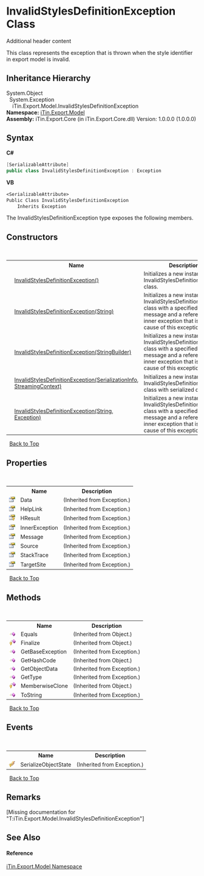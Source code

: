 # InvalidStylesDefinitionException Class
Additional header content 

This class represents the exception that is thrown when the style identifier in export model is invalid.


## Inheritance Hierarchy
System.Object<br />&nbsp;&nbsp;System.Exception<br />&nbsp;&nbsp;&nbsp;&nbsp;iTin.Export.Model.InvalidStylesDefinitionException<br />
**Namespace:**&nbsp;<a href="N_iTin_Export_Model">iTin.Export.Model</a><br />**Assembly:**&nbsp;iTin.Export.Core (in iTin.Export.Core.dll) Version: 1.0.0.0 (1.0.0.0)

## Syntax

**C#**<br />
``` C#
[SerializableAttribute]
public class InvalidStylesDefinitionException : Exception
```

**VB**<br />
``` VB
<SerializableAttribute>
Public Class InvalidStylesDefinitionException
	Inherits Exception
```

The InvalidStylesDefinitionException type exposes the following members.


## Constructors
&nbsp;<table><tr><th></th><th>Name</th><th>Description</th></tr><tr><td>![Public method](media/pubmethod.gif "Public method")</td><td><a href="M_iTin_Export_Model_InvalidStylesDefinitionException__ctor">InvalidStylesDefinitionException()</a></td><td>
Initializes a new instance of the InvalidStylesDefinitionException class.</td></tr><tr><td>![Public method](media/pubmethod.gif "Public method")</td><td><a href="M_iTin_Export_Model_InvalidStylesDefinitionException__ctor_2">InvalidStylesDefinitionException(String)</a></td><td>
Initializes a new instance of the InvalidStylesDefinitionException class with a specified error message and a reference to the inner exception that is the cause of this exception.</td></tr><tr><td>![Public method](media/pubmethod.gif "Public method")</td><td><a href="M_iTin_Export_Model_InvalidStylesDefinitionException__ctor_4">InvalidStylesDefinitionException(StringBuilder)</a></td><td>
Initializes a new instance of the InvalidStylesDefinitionException class with a specified error message and a reference to the inner exception that is the cause of this exception.</td></tr><tr><td>![Protected method](media/protmethod.gif "Protected method")</td><td><a href="M_iTin_Export_Model_InvalidStylesDefinitionException__ctor_1">InvalidStylesDefinitionException(SerializationInfo, StreamingContext)</a></td><td>
Initializes a new instance of the InvalidStylesDefinitionException class with serialized data.</td></tr><tr><td>![Public method](media/pubmethod.gif "Public method")</td><td><a href="M_iTin_Export_Model_InvalidStylesDefinitionException__ctor_3">InvalidStylesDefinitionException(String, Exception)</a></td><td>
Initializes a new instance of the InvalidStylesDefinitionException class with a specified error message and a reference to the inner exception that is the cause of this exception.</td></tr></table>&nbsp;
<a href="#invalidstylesdefinitionexception-class">Back to Top</a>

## Properties
&nbsp;<table><tr><th></th><th>Name</th><th>Description</th></tr><tr><td>![Public property](media/pubproperty.gif "Public property")</td><td>Data</td><td> (Inherited from Exception.)</td></tr><tr><td>![Public property](media/pubproperty.gif "Public property")</td><td>HelpLink</td><td> (Inherited from Exception.)</td></tr><tr><td>![Protected property](media/protproperty.gif "Protected property")</td><td>HResult</td><td> (Inherited from Exception.)</td></tr><tr><td>![Public property](media/pubproperty.gif "Public property")</td><td>InnerException</td><td> (Inherited from Exception.)</td></tr><tr><td>![Public property](media/pubproperty.gif "Public property")</td><td>Message</td><td> (Inherited from Exception.)</td></tr><tr><td>![Public property](media/pubproperty.gif "Public property")</td><td>Source</td><td> (Inherited from Exception.)</td></tr><tr><td>![Public property](media/pubproperty.gif "Public property")</td><td>StackTrace</td><td> (Inherited from Exception.)</td></tr><tr><td>![Public property](media/pubproperty.gif "Public property")</td><td>TargetSite</td><td> (Inherited from Exception.)</td></tr></table>&nbsp;
<a href="#invalidstylesdefinitionexception-class">Back to Top</a>

## Methods
&nbsp;<table><tr><th></th><th>Name</th><th>Description</th></tr><tr><td>![Public method](media/pubmethod.gif "Public method")</td><td>Equals</td><td> (Inherited from Object.)</td></tr><tr><td>![Protected method](media/protmethod.gif "Protected method")</td><td>Finalize</td><td> (Inherited from Object.)</td></tr><tr><td>![Public method](media/pubmethod.gif "Public method")</td><td>GetBaseException</td><td> (Inherited from Exception.)</td></tr><tr><td>![Public method](media/pubmethod.gif "Public method")</td><td>GetHashCode</td><td> (Inherited from Object.)</td></tr><tr><td>![Public method](media/pubmethod.gif "Public method")</td><td>GetObjectData</td><td> (Inherited from Exception.)</td></tr><tr><td>![Public method](media/pubmethod.gif "Public method")</td><td>GetType</td><td> (Inherited from Exception.)</td></tr><tr><td>![Protected method](media/protmethod.gif "Protected method")</td><td>MemberwiseClone</td><td> (Inherited from Object.)</td></tr><tr><td>![Public method](media/pubmethod.gif "Public method")</td><td>ToString</td><td> (Inherited from Exception.)</td></tr></table>&nbsp;
<a href="#invalidstylesdefinitionexception-class">Back to Top</a>

## Events
&nbsp;<table><tr><th></th><th>Name</th><th>Description</th></tr><tr><td>![Protected event](media/protevent.gif "Protected event")</td><td>SerializeObjectState</td><td> (Inherited from Exception.)</td></tr></table>&nbsp;
<a href="#invalidstylesdefinitionexception-class">Back to Top</a>

## Remarks
\[Missing <remarks> documentation for "T:iTin.Export.Model.InvalidStylesDefinitionException"\]

## See Also


#### Reference
<a href="N_iTin_Export_Model">iTin.Export.Model Namespace</a><br />